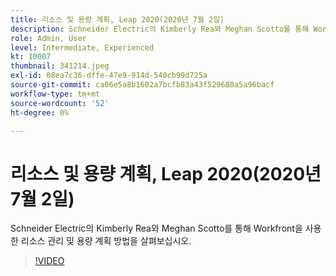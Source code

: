 ```yaml
---
title: 리소스 및 용량 계획, Leap 2020(2020년 7월 2일)
description: Schneider Electric의 Kimberly Rea와 Meghan Scotto를 통해 Workfront을 사용한 리소스 관리 및 용량 계획 방법을 살펴보십시오.
role: Admin, User
level: Intermediate, Experienced
kt: 10007
thumbnail: 341214.jpeg
exl-id: 08ea7c36-dffe-47e9-914d-540cb99d725a
source-git-commit: ca06e5a8b1602a7bcfb83a43f529680a5a96bacf
workflow-type: tm+mt
source-wordcount: '52'
ht-degree: 0%

---
```


# 리소스 및 용량 계획, Leap 2020(2020년 7월 2일)

Schneider Electric의 Kimberly Rea와 Meghan Scotto를 통해 Workfront을 사용한 리소스 관리 및 용량 계획 방법을 살펴보십시오.

>[!VIDEO](https://video.tv.adobe.com/v/341214/?quality=12&learn=on)
